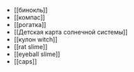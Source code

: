 - [[бинокль]]
- [[компас]]
- [[рогатка]]
- [[Детская карта солнечной системы]]
- [[кулон witch]]
- [[rat slime]]
- [[eyeball slime]]
- [[caps]]